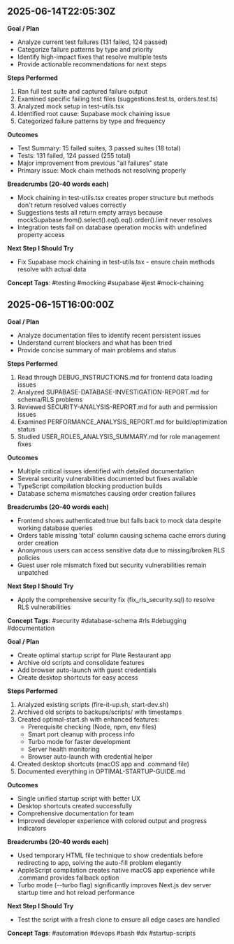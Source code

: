 ## 2025-06-14T22:05:30Z

**Goal / Plan**  
- Analyze current test failures (131 failed, 124 passed)
- Categorize failure patterns by type and priority  
- Identify high-impact fixes that resolve multiple tests
- Provide actionable recommendations for next steps

**Steps Performed**  
1. Ran full test suite and captured failure output
2. Examined specific failing test files (suggestions.test.ts, orders.test.ts)
3. Analyzed mock setup in test-utils.tsx
4. Identified root cause: Supabase mock chaining issue
5. Categorized failure patterns by type and frequency

**Outcomes**  
- Test Summary: 15 failed suites, 3 passed suites (18 total)
- Tests: 131 failed, 124 passed (255 total)
- Major improvement from previous "all failures" state
- Primary issue: Mock chain methods not resolving properly

**Breadcrumbs (20-40 words each)**  
- Mock chaining in test-utils.tsx creates proper structure but methods don't return resolved values correctly
- Suggestions tests all return empty arrays because mockSupabase.from().select().eq().eq().order().limit never resolves
- Integration tests fail on database operation mocks with undefined property access

**Next Step I Should Try**  
- Fix Supabase mock chaining in test-utils.tsx - ensure chain methods resolve with actual data

**Concept Tags**: #testing #mocking #supabase #jest #mock-chaining

## 2025-06-15T16:00:00Z

**Goal / Plan**  
- Analyze documentation files to identify recent persistent issues
- Understand current blockers and what has been tried
- Provide concise summary of main problems and status

**Steps Performed**  
1. Read through DEBUG_INSTRUCTIONS.md for frontend data loading issues
2. Analyzed SUPABASE-DATABASE-INVESTIGATION-REPORT.md for schema/RLS problems
3. Reviewed SECURITY-ANALYSIS-REPORT.md for auth and permission issues
4. Examined PERFORMANCE_ANALYSIS_REPORT.md for build/optimization status
5. Studied USER_ROLES_ANALYSIS_SUMMARY.md for role management fixes

**Outcomes**  
- Multiple critical issues identified with detailed documentation
- Several security vulnerabilities documented but fixes available
- TypeScript compilation blocking production builds
- Database schema mismatches causing order creation failures

**Breadcrumbs (20-40 words each)**  
- Frontend shows authenticated:true but falls back to mock data despite working database queries  
- Orders table missing 'total' column causing schema cache errors during order creation
- Anonymous users can access sensitive data due to missing/broken RLS policies
- Guest user role mismatch fixed but security vulnerabilities remain unpatched

**Next Step I Should Try**  
- Apply the comprehensive security fix (fix_rls_security.sql) to resolve RLS vulnerabilities

**Concept Tags**: #security #database-schema #rls #debugging #documentation

**Goal / Plan**  
- Create optimal startup script for Plate Restaurant app
- Archive old scripts and consolidate features
- Add browser auto-launch with guest credentials
- Create desktop shortcuts for easy access

**Steps Performed**  
1. Analyzed existing scripts (fire-it-up.sh, start-dev.sh)
2. Archived old scripts to backups/scripts/ with timestamps
3. Created optimal-start.sh with enhanced features:
   - Prerequisite checking (Node, npm, env files)
   - Smart port cleanup with process info
   - Turbo mode for faster development
   - Server health monitoring
   - Browser auto-launch with credential helper
4. Created desktop shortcuts (macOS app and .command file)
5. Documented everything in OPTIMAL-STARTUP-GUIDE.md

**Outcomes**  
- Single unified startup script with better UX
- Desktop shortcuts created successfully
- Comprehensive documentation for team
- Improved developer experience with colored output and progress indicators

**Breadcrumbs (20-40 words each)**  
- Used temporary HTML file technique to show credentials before redirecting to app, solving the auto-fill problem elegantly
- AppleScript compilation creates native macOS app experience while .command provides fallback option
- Turbo mode (--turbo flag) significantly improves Next.js dev server startup time and hot reload performance

**Next Step I Should Try**  
- Test the script with a fresh clone to ensure all edge cases are handled

**Concept Tags**: #automation #devops #bash #dx #startup-scripts
